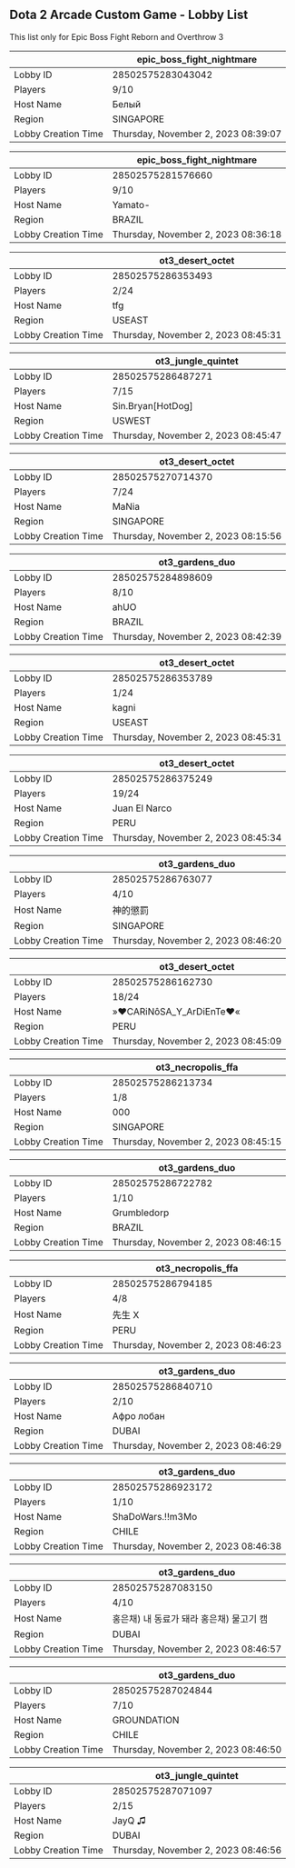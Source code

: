 ## Dota 2 Arcade Custom Game - Lobby List

This list only for Epic Boss Fight Reborn and Overthrow 3

|  | epic_boss_fight_nightmare |
| ------ | ------ |
| Lobby ID | 28502575283043042 |
| Players | 9/10 |
| Host Name | Белый |
| Region | SINGAPORE |
| Lobby Creation Time | Thursday, November 2, 2023 08:39:07 |


|  | epic_boss_fight_nightmare |
| ------ | ------ |
| Lobby ID | 28502575281576660 |
| Players | 9/10 |
| Host Name | Yamato- |
| Region | BRAZIL |
| Lobby Creation Time | Thursday, November 2, 2023 08:36:18 |


|  | ot3_desert_octet |
| ------ | ------ |
| Lobby ID | 28502575286353493 |
| Players | 2/24 |
| Host Name | tfg |
| Region | USEAST |
| Lobby Creation Time | Thursday, November 2, 2023 08:45:31 |


|  | ot3_jungle_quintet |
| ------ | ------ |
| Lobby ID | 28502575286487271 |
| Players | 7/15 |
| Host Name | Sin.Bryan[HotDog] |
| Region | USWEST |
| Lobby Creation Time | Thursday, November 2, 2023 08:45:47 |


|  | ot3_desert_octet |
| ------ | ------ |
| Lobby ID | 28502575270714370 |
| Players | 7/24 |
| Host Name | MaNia |
| Region | SINGAPORE |
| Lobby Creation Time | Thursday, November 2, 2023 08:15:56 |


|  | ot3_gardens_duo |
| ------ | ------ |
| Lobby ID | 28502575284898609 |
| Players | 8/10 |
| Host Name | ahUO |
| Region | BRAZIL |
| Lobby Creation Time | Thursday, November 2, 2023 08:42:39 |


|  | ot3_desert_octet |
| ------ | ------ |
| Lobby ID | 28502575286353789 |
| Players | 1/24 |
| Host Name | kagni |
| Region | USEAST |
| Lobby Creation Time | Thursday, November 2, 2023 08:45:31 |


|  | ot3_desert_octet |
| ------ | ------ |
| Lobby ID | 28502575286375249 |
| Players | 19/24 |
| Host Name | Juan El Narco |
| Region | PERU |
| Lobby Creation Time | Thursday, November 2, 2023 08:45:34 |


|  | ot3_gardens_duo |
| ------ | ------ |
| Lobby ID | 28502575286763077 |
| Players | 4/10 |
| Host Name | 神的懲罰 |
| Region | SINGAPORE |
| Lobby Creation Time | Thursday, November 2, 2023 08:46:20 |


|  | ot3_desert_octet |
| ------ | ------ |
| Lobby ID | 28502575286162730 |
| Players | 18/24 |
| Host Name | »♥CARiNôSA_Y_ArDiEnTe♥« |
| Region | PERU |
| Lobby Creation Time | Thursday, November 2, 2023 08:45:09 |


|  | ot3_necropolis_ffa |
| ------ | ------ |
| Lobby ID | 28502575286213734 |
| Players | 1/8 |
| Host Name | 000 |
| Region | SINGAPORE |
| Lobby Creation Time | Thursday, November 2, 2023 08:45:15 |


|  | ot3_gardens_duo |
| ------ | ------ |
| Lobby ID | 28502575286722782 |
| Players | 1/10 |
| Host Name | Grumbledorp |
| Region | BRAZIL |
| Lobby Creation Time | Thursday, November 2, 2023 08:46:15 |


|  | ot3_necropolis_ffa |
| ------ | ------ |
| Lobby ID | 28502575286794185 |
| Players | 4/8 |
| Host Name | 先生 X |
| Region | PERU |
| Lobby Creation Time | Thursday, November 2, 2023 08:46:23 |


|  | ot3_gardens_duo |
| ------ | ------ |
| Lobby ID | 28502575286840710 |
| Players | 2/10 |
| Host Name | Афро лобан |
| Region | DUBAI |
| Lobby Creation Time | Thursday, November 2, 2023 08:46:29 |


|  | ot3_gardens_duo |
| ------ | ------ |
| Lobby ID | 28502575286923172 |
| Players | 1/10 |
| Host Name | ShaDoWars.!!m3Mo |
| Region | CHILE |
| Lobby Creation Time | Thursday, November 2, 2023 08:46:38 |


|  | ot3_gardens_duo |
| ------ | ------ |
| Lobby ID | 28502575287083150 |
| Players | 4/10 |
| Host Name | 홍은채) 내 동료가 돼라 홍은채) 물고기 캠 |
| Region | DUBAI |
| Lobby Creation Time | Thursday, November 2, 2023 08:46:57 |


|  | ot3_gardens_duo |
| ------ | ------ |
| Lobby ID | 28502575287024844 |
| Players | 7/10 |
| Host Name | GROUNDATION |
| Region | CHILE |
| Lobby Creation Time | Thursday, November 2, 2023 08:46:50 |


|  | ot3_jungle_quintet |
| ------ | ------ |
| Lobby ID | 28502575287071097 |
| Players | 2/15 |
| Host Name | JayQ ♫ |
| Region | DUBAI |
| Lobby Creation Time | Thursday, November 2, 2023 08:46:56 |


